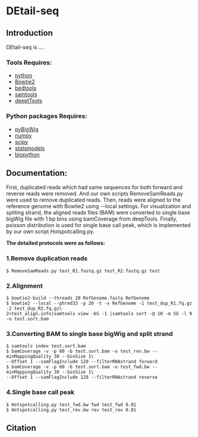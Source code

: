 # DEtail-seq
## Introduction
DEtail-seq is ....
### Tools Requires:
- [python](http://www.python.org/downloads/)
- [Bowtie2](http://bowtie-bio.sourceforge.net/bowtie2/index.shtml)
- [bedtools](https://bedtools.readthedocs.io/en/latest/)
- [samtools](http://www.htslib.org/)
- [deeptTools](https://github.com/deeptools/deepTools)
### Python packages Requires:
- [pyBigWig](https://github.com/deeptools/pyBigWig)
- [numpy](https://numpy.org/)
- [scipy](https://www.scipy.org/)
- [statsmodels](https://www.statsmodels.org)
- [biopython](https://biopython.org/)
## Documentation:
First, duplicated reads which had same sequences for both forward and reverse reads were removed. And our own scripts RemoveSamReads.py were used to remove duplicated reads. Then, reads were aligned to the reference genome with Bowtie2 using --local settings. For visualization and spliting strand, the aligned reads files (BAM) were converted to single base bigWig file with 1 bp bins using bamCoverage from deepTools. Finally, poisson distribution is used for single base call peak, which is implemented by our own script Hotspotcalling.py.  
  
**The detailed protocols were as follows:**
### 1.Remove duplication reads
```
$ RemoveSamReads.py test_R1.fastq.gz test_R2.fastq.gz test
```

### 2.Alignment
```
$ bowtie2-build --threads 20 RefGenome.fasta RefGenome
$ bowtie2 --local --phred33 -p 20 -t -x RefGenome -1 test_dup_R1.fq.gz -2 test_dup_R2.fq.gz\
2>test_align.info|samtools view -bS -1 |samtools sort -@ 10 -m 5G -l 9 -o test.sort.bam
```
### 3.Converting BAM to single base bigWig and split strand
```
$ samtools index test.sort.bam
$ bamCoverage -v -p 60 -b test.sort.bam -o test_rev.bw --minMappingQuality 30 --binSize 1\
--Offset 1 --samFlagInclude 128 --filterRNAstrand forward
$ bamCoverage -v -p 60 -b test.sort.bam -o test_fwd.bw --minMappingQuality 30 --binSize 1\
--Offset 1 --samFlagInclude 128 --filterRNAstrand reverse
```
### 4.Single base call peak
```
$ Hotspotcalling.py test_fwd.bw fwd test_fwd 0.01
$ Hotspotcalling.py test_rev.bw rev test_rev 0.01
```
## Citation
